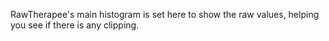 RawTherapee's main histogram is set here to show the raw values, helping
you see if there is any clipping.